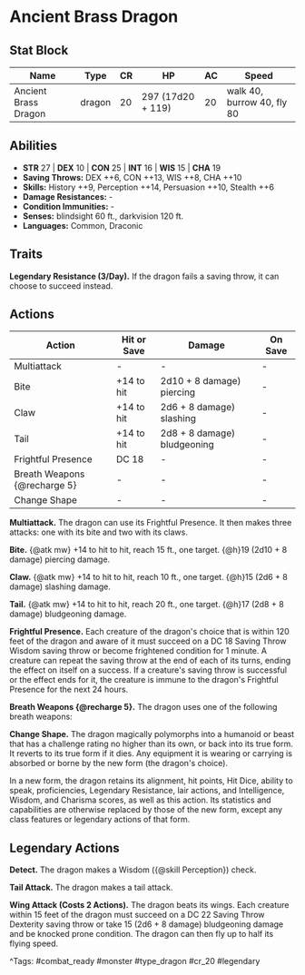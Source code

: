 # Ancient Brass Dragon

## Stat Block

| Name | Type | CR | HP | AC | Speed |
|------|------|----|----|----|-------|
| Ancient Brass Dragon | dragon | 20 | 297 (17d20 + 119) | 20 | walk 40, burrow 40, fly 80 |

## Abilities

- **STR** 27 | **DEX** 10 | **CON** 25 | **INT** 16 | **WIS** 15 | **CHA** 19
- **Saving Throws:** DEX ++6, CON ++13, WIS ++8, CHA ++10  
- **Skills:** History ++9, Perception ++14, Persuasion ++10, Stealth ++6  
- **Damage Resistances:** -  
- **Condition Immunities:** -  
- **Senses:** blindsight 60 ft., darkvision 120 ft.  
- **Languages:** Common, Draconic

## Traits

**Legendary Resistance (3/Day).** If the dragon fails a saving throw, it can choose to succeed instead.


## Actions

| Action | Hit or Save | Damage | On Save |
|--------|--------------|--------|----------|
| Multiattack | - | - | - |
| Bite | +14 to hit | 2d10 + 8 damage) piercing | - |
| Claw | +14 to hit | 2d6 + 8 damage) slashing | - |
| Tail | +14 to hit | 2d8 + 8 damage) bludgeoning | - |
| Frightful Presence | DC 18 | - | - |
| Breath Weapons {@recharge 5} | - | - | - |
| Change Shape | - | - | - |

**Multiattack.** The dragon can use its Frightful Presence. It then makes three attacks: one with its bite and two with its claws.

**Bite.** {@atk mw} +14 to hit to hit, reach 15 ft., one target. {@h}19 (2d10 + 8 damage) piercing damage.

**Claw.** {@atk mw} +14 to hit to hit, reach 10 ft., one target. {@h}15 (2d6 + 8 damage) slashing damage.

**Tail.** {@atk mw} +14 to hit to hit, reach 20 ft., one target. {@h}17 (2d8 + 8 damage) bludgeoning damage.

**Frightful Presence.** Each creature of the dragon's choice that is within 120 feet of the dragon and aware of it must succeed on a DC 18 Saving Throw Wisdom saving throw or become frightened condition for 1 minute. A creature can repeat the saving throw at the end of each of its turns, ending the effect on itself on a success. If a creature's saving throw is successful or the effect ends for it, the creature is immune to the dragon's Frightful Presence for the next 24 hours.

**Breath Weapons {@recharge 5}.** The dragon uses one of the following breath weapons:

**Change Shape.** The dragon magically polymorphs into a humanoid or beast that has a challenge rating no higher than its own, or back into its true form. It reverts to its true form if it dies. Any equipment it is wearing or carrying is absorbed or borne by the new form (the dragon's choice).

In a new form, the dragon retains its alignment, hit points, Hit Dice, ability to speak, proficiencies, Legendary Resistance, lair actions, and Intelligence, Wisdom, and Charisma scores, as well as this action. Its statistics and capabilities are otherwise replaced by those of the new form, except any class features or legendary actions of that form.

## Legendary Actions

**Detect.** The dragon makes a Wisdom ({@skill Perception}) check.

**Tail Attack.** The dragon makes a tail attack.

**Wing Attack (Costs 2 Actions).** The dragon beats its wings. Each creature within 15 feet of the dragon must succeed on a DC 22 Saving Throw Dexterity saving throw or take 15 (2d6 + 8 damage) bludgeoning damage and be knocked prone condition. The dragon can then fly up to half its flying speed.



^Tags: #combat_ready #monster #type_dragon #cr_20 #legendary